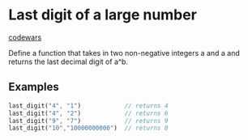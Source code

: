 # Last digit of a large number

[codewars](https://www.codewars.com/kata/5511b2f550906349a70004e1/rust)

Define a function that takes in two non-negative integers a and a and returns the last decimal digit of a^b.

## Examples

```rust
last_digit("4", "1")            // returns 4
last_digit("4", "2")            // returns 6
last_digit("9", "7")            // returns 9
last_digit("10","10000000000")  // returns 0
```